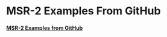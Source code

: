 # MSR-2 Examples From GitHub

#### [MSR-2 Examples from GitHub](https://github.com/ApolloAutomation/MSR-1/tree/main/Examples)